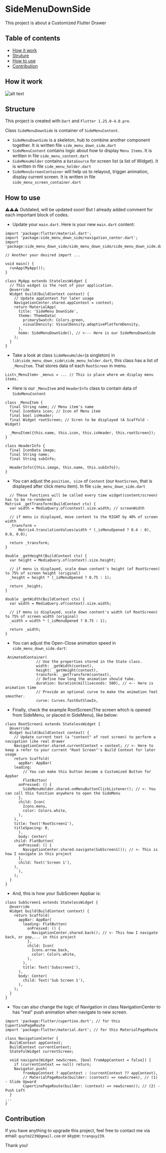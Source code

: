 # SideMenuDownSide
This project is about a Customized Flutter Drawer

## Table of contents
* [How it work](#how-it-work)
* [Struture](#structure)
* [How to use](#how-to-use)
* [Contribution](#contribution)

## How it work
![alt text](SideMenuDownSideAnimate.gif?raw=true)
	
## Structure
This project is created with `Dart` and `Flutter 1.25.0-4.0.pre`.

Class `SideMenuDownSide` is container of `SideMenuContent`.
  - `SideMenuDownSide` is a skeleton, hub to combine another component together. It is written file `side_menu_down_side.dart`
  - `SideMenuContent` contains logic about how to display `Menu Items`. It is written in file `side_menu_content.dart`
  - `SideMenuHolder` contains a `DataSource` for screen list (a list of Widget). It is written in file `side_menu_holder.dart`
  - `SideMenuScreenContainer` will help us to relayout, trigger animation, display current screen. It is written in file `side_menu_screen_container.dart`

## How to use 
⚠️⚠️⚠️ Outdated, will be updated soon! But I already added comment for each important block of codes.

  - Update your `main.dart`. Here is your new `main.dart` content:
  ```
  import 'package:flutter/material.dart';
  import 'package:side_menu_down_side/navigation_center.dart';
  import 'package:side_menu_down_side/side_menu_down_side/side_menu_down_side.dart';
  
  // Another your desired import ...

  void main() {
    runApp(MyApp());
  }

  class MyApp extends StatelessWidget {
    // This widget is the root of your application.
    @override
    Widget build(BuildContext context) {
      // Update appContext for later usage
      NavigationCenter.shared.appContext = context;
      return MaterialApp(
        title: 'SideMenu DownSide',
        theme: ThemeData(
          primarySwatch: Colors.green,
          visualDensity: VisualDensity.adaptivePlatformDensity,
        ),
        home: SideMenuDownSide(), // <--- Here is our SideMenuDownSide
      );
    }
  }
  ```
  - Take a look at class `SideMenuHolder`(a singleton) in `lib\side_menu_down_side\side_menu_holder.dart`, 
  this class has a list of `_MenuItem`. That stores data of each `RootScreen` in menu.
  ```
  List<_MenuItem> _menus = ... // This is place where we display menu items.
  ```
  - Here is our `_MenuItem` and `HeaderInfo` class to contain data of `SideMenuContent`
  ```
  class _MenuItem {
    final String name; // Menu item's name
    final IconData icon; // Icon of Menu item
    final bool isHeader;
    final Widget rootScreen; // Scren to be displayed (A Scaffold - Widget)

    _MenuItem({this.name, this.icon, this.isHeader, this.rootScreen});
  }

  class HeaderInfo {
    final IconData image;
    final String name;
    final String subInfo;

    HeaderInfo({this.image, this.name, this.subInfo});
  }
  ```
  - You can adjust the `position, size` of `Content` (our `RootScreen`, that is displayed after click menu item). 
  In file `side_menu_down_side.dart`
  ```
    // These functions will be called every time widget(content/screen) has to be re-rendered
  Matrix4 _getTransform(BuildContext ctx) {
    var width = MediaQuery.of(context).size.width; // screenWidth
    
    // if menu is displayed, move content to the RIGHT by 40% of screen width
    _transform =
        Matrix4.translationValues(width * (_isMenuOpened ? 0.4 : 0), 0.0, 0.0); 
	
    return _transform;
  }

  double _getHeight(BuildContext ctx) {
    var height = MediaQuery.of(context).size.height;
    
    // if menu is displayed, scale down content's height (of RootScreen) to 75% of screen height (original)
    _height = height * (_isMenuOpened ? 0.75 : 1); 
    
    return _height;
  }

  double _getWidth(BuildContext ctx) {
    var width = MediaQuery.of(context).size.width;
    
    // if menu is displayed, scale down content's width (of RootScreen) to 75% of screen width (original)
    _width = width * (_isMenuOpened ? 0.75 : 1); 
    
    return _width;
  }
  ```
  - You can adjust the Open-Close animation speed in `side_menu_down_side.dart`:
  ```
   AnimatedContainer(
                // Use the properties stored in the State class.
                width: _getWidth(context),
                height: _getHeight(context),
                transform: _getTransform(context),
                // Define how long the animation should take.
                duration: Duration(milliseconds: 500), // <-- Here is animation time
                // Provide an optional curve to make the animation feel smoother.
                curve: Curves.fastOutSlowIn,
   ```
   - Finally, check the example RootScreen(The screen which is opened from SideMenu, or placed in SideMenu), like below:
```
class RootScreen1 extends StatelessWidget {
  @override
  Widget build(BuildContext context) {
    // Update current text (a "context" of root screen) to perform a navigation like real drawer
    NavigationCenter.shared.currentContext = context; // <- Here to keep a refer to your current "Root Screen"'s Build Context for later usage
    return Scaffold(
      appBar: AppBar(
	leading:
	    // You can make this button become a Customized Button for Appbar
	    FlatButton(
	  onPressed: () {
	    SideMenuHolder.shared.onMenuButtonClickListener(); // <- You can call this function anywhere to open the SideMenu
	  },
	  child: Icon(
	    Icons.menu,
	    color: Colors.white,
	  ),
	),
	title: Text('RootScreen1'),
	titleSpacing: 0,
      ),
      body: Center(
	child: FlatButton(
	  onPressed: () {
	    NavigationCenter.shared.navigate(SubScreen1()); // <- This is how I navigate in this project
	  },
	  child: Text('Screen 1'),
	),
      ),
    );
  }
}
```
- And, this is how your SubScreen Appbar is:
```
class SubScreen1 extends StatelessWidget {
  @override
  Widget build(BuildContext context) {
    return Scaffold(
      appBar: AppBar(
        leading: FlatButton(
          onPressed: () {
            NavigationCenter.shared.back(); // <- This how I navigate back, or pop,... in this project
          },
          child: Icon(
            Icons.arrow_back,
            color: Colors.white,
          ),
        ),
        title: Text('Subscreen1'),
      ),
      body: Center(
        child: Text('Sub Screen 1'),
      ),
    );
  }
}
```
- You can also change the logic of Navigation in class NavigationCenter to has "real" push animation when navigate to new screen.
```
import 'package:flutter/cupertino.dart'; // for this CupertinoPageRoute
import 'package:flutter/material.dart'; // for this MaterialPageRoute

class NavigationCenter {
  BuildContext appContext;
  BuildContext currentContext;
  StatefulWidget currentScreen;

  void navigate(Widget newScreen, [bool fromAppContext = false]) {
    if (currentContext == null) return;
    Navigator.push(
        fromAppContext ? appContext : (currentContext ?? appContext),
        // MaterialPageRoute(builder: (context) => newScreen), // (1) - Slide Upward
        CupertinoPageRoute(builder: (context) => newScreen)); // (2) - Push Left
  }
...
}
```

## Contribution
If you have anything to upgrade this project, feel free to contact me via email: `quytm2239@gmail.com` or skype: `tranquy239`.

Thank you!

